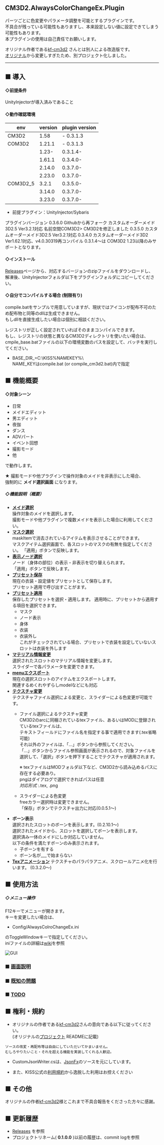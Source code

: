 CM3D2.AlwaysColorChangeEx.Plugin
---

パーツごとに色変更やパラメータ調整を可能とするプラグインです。  
不具合が残っている可能性もありますし、本来設定しない値に設定できてしまう可能性もあります。  
本プラグインの使用は自己責任でお願いします。

オリジナル作者である[kf-cm3d2][] さんとは別人による改造版です。  
[オリジナル][Original]から変更しすぎたため、別プロジェクト化しました。  

---
## ■ 導入
#### ◇前提条件  
UnityInjectorが導入済みであること

#### ◇動作確認環境

| env    | version | plugin version    |
| -------| ------- | ----------------- |
| CM3D2  | 1.58    |  - 0.3.1.3        |
| COM3D2 | 1.21.1  |  - 0.3.1.3        |
|        | 1.23-   | 0.3.1.4-          |
|        | 1.61.1  | 0.3.4.0-          |
|        | 2.14.0  | 0.3.7.0-          |
|        | 2.23.0  | 0.3.7.0-          |
|COM3D2_5| 3.2.1   | 0.3.5.0-          |
|        | 3.14.0  | 0.3.7.0-          |
|        | 3.23.0  | 0.3.7.0-          |

  - 前提プラグイン：UnityInjector/Sybaris  

プラグインバージョン 
0.3.6.0 
Githubから再フォーク
カスタムオーダーメイド3D2.5 Ver3.2.1対応
名前空間COM3D2> CM3D2を修正しました
0.3.5.0 カスタムオーダーメイド3D2.5 Ver3.2.1対応
0.3.4.0 カスタムオーダーメイド3D2 Ver1.62.1対応、v4.0.30319再コンパイル
0.3.1.4～は COM3D2 1.23以降のみサポートとなります。

#### ◇インストール  

[Releases][]ページから、対応するバージョンのzipファイルをダウンロードし、  
解凍後、UnityInjectorフォルダ以下をプラグインフォルダにコピーしてください。

#### ◇自分でコンパイルする場合  (制限有り)
compile.batをサンプルで用意していますが、現状ではアイコンが配布不可のため配布物と同等のdllは生成できません。  
もしdllを直接生成したい場合は個別に相談ください。  

レジストリが正しく設定されていればそのままコンパイルできます。  
もし、レジストリの状態と異なるCM3D2ディレクトリを使いたい場合は、  
cmpile_base.batファイルの以下の環境変数のパスを設定して、バッチを実行してください。  
* BASE_DIR_=C:\KISS\%NAMEKEY%\  
NAME_KEYはcompile.bat (or compile_cm3d2.bat)内で指定  

## ■ 機能概要
#### ◇対象シーン
 * 日常
 * メイドエディット
 * 男エディット
 * 夜伽
 * ダンス
 * ADVパート
 * イベント回想
 * 撮影モード
 * 他

で動作します。

★ 撮影モードや他プラグインで操作対象のメイドを非表示にした場合、  
  強制的に **メイド選択画面** になります。

##### ◇機能説明（概要）
* **[メイド選択][maid_Select]**  
  操作対象のメイドを選択します。  
  撮影モードや他プラグインで複数メイドを表示した場合に利用してください。
* **[マスク選択][mask_Select]**  
  maskItemで消去されているアイテムを表示させることができます。  
   マスクアイテム選択画面で、各スロットのマスクの有無を指定してください。
  「適用」ボタンで反映します。
* **[表示ノード選択][node_Select]**   
  ノード（身体の部位）の表示・非表示を切り替えられます。  
  「適用」ボタンで反映します。
* **[プリセット保存][preset_Save]**  
  現在の衣装・設定値をプリセットとして保存します。  
  プリセット適用で呼び出すことがます。  
* **[プリセット適用][preset_Apply]**  
  保存したプリセットを選択・適用します。
  適用時に、プリセットから適用する項目を選択できます。
  - マスク
  - ノード表示
  - 身体
  - 衣装
  - 衣装外し  
    これがチェックされている場合、プリセットで衣装を設定していないスロットは衣装を外します  
* **[マテリアル情報変更][mate_Change]**  
  選択されたスロットのマテリアル情報を変更します。  
	スライダーで各パラメータを変更できます。  
* **[menuエクスポート][menu_Export]**  
  現在の選択スロットのアイテムをエクスポートします。  
  関連するめくれやずらしmodelなどにも対応
* **[テクスチャ変更][tex_Change]**  
  テクスチャファイル選択による変更と、スライダーによる色変更が可能です。  
  - ファイル選択によるテクスチャ変更  
    CM3D2のarcに同梱されているtexファイル、あるいはMODに登録されているtexファイルは、    
    テキストフィールドにファイル名を指定する事で適用できます(.tex省略可能)  
    それ以外のファイルは、「...」ボタンから参照してください。  
    「...」ボタンからファイル参照画面が表示されるので、対象ファイルを選択して、「選択」ボタンを押下することでテクスチャが適用されます。  

    ※ texファイルはMODフォルダ以下など、CM3D2から読み込めるパスに存在する必要あり。  
    pngはダイアログで選択できればパスは任意  
    *対応形式* :.tex, .png
  - スライダーによる色変更  
    freeカラー選択時は変更できません。  
   「保存」ボタンでテクスチャ出力に対応(0.0.5.1～)
* **ボーン表示**  
  選択されたスロットのボーンを表示します。(0.2.10.1～)  
    選択されたメイドから、スロットを選択してボーンを表示します。  
    選択済み一体のメイドにしか対応していません。  
    以下の条件を満たすボーンのみ表示されます。  
     * 子ボーンを有する
     * ボーン名が___で始まらない
* **[Texアニメーション][tex_Anime]**
  テクスチャのパラパラアニメ、スクロールアニメ化を行います。 (0.3.2.0～)


## ■ 使用方法
##### ◇メニュー操作
F12キーでメニューが開きます。  
キーを変更したい場合は、
* Config/AlwaysColroChangeEx.ini

のToggleWindowキーで指定してください。  
iniファイルの詳細は[wiki][wiki_ini]を参照

![GUI](http://i.imgur.com/Qyo9FqB.png, "TOP")
### ■ [画面説明][desc_1]

### ■ [既知の問題][issue]

### ■ [TODO][]


## ■ 権利・規約

* オリジナルの作者である[kf-cm3d2][]さんの意向である以下に従ってください。  
(オリジナルの[プロジェクト][Original] READMEに記載)
~~~
ソースの改変・再配布等は自由にしていただいてかまいません。  
むしろやりたいこと・それを超える機能を実装してくれる人歓迎。  
~~~

* CustomJsonWriter.csは、[JsonFx][]のソースを元にしています。  

* また、KISS公式の[利用規約][KISS_Rule]から逸脱した利用はお控えください  

## ■ その他
オリジナルの作者[kf-cm3d2]様とこれまで不具合報告をくださった方々に感謝。  

## ■ 更新履歴
 * [Releases][] を参照
 * プロジェクトリネーム( **0.1.0.0** )以前の履歴は、commit logを参照
 
[maid_Select]:https://github.com/trzr/CM3D2.AlwaysColorChangeEx.Plugin/wiki/%E7%94%BB%E9%9D%A2%E8%AA%AC%E6%98%8E#%E3%83%A1%E3%82%A4%E3%83%89%E9%81%B8%E6%8A%9E
[mask_Select]:https://github.com/trzr/CM3D2.AlwaysColorChangeEx.Plugin/wiki/%E7%94%BB%E9%9D%A2%E8%AA%AC%E6%98%8E#%E3%83%9E%E3%82%B9%E3%82%AF%E3%82%A2%E3%82%A4%E3%83%86%E3%83%A0%E9%81%B8%E6%8A%9E
[node_Select]:https://github.com/trzr/CM3D2.AlwaysColorChangeEx.Plugin/wiki/%E7%94%BB%E9%9D%A2%E8%AA%AC%E6%98%8E#%E8%A1%A8%E7%A4%BA%E3%83%8E%E3%83%BC%E3%83%89%E9%81%B8%E6%8A%9E
[preset_Save]:https://github.com/trzr/CM3D2.AlwaysColorChangeEx.Plugin/wiki/%E7%94%BB%E9%9D%A2%E8%AA%AC%E6%98%8E#%E3%83%97%E3%83%AA%E3%82%BB%E3%83%83%E3%83%88%E4%BF%9D%E5%AD%98
[preset_Apply]:https://github.com/trzr/CM3D2.AlwaysColorChangeEx.Plugin/wiki/%E7%94%BB%E9%9D%A2%E8%AA%AC%E6%98%8E#%E3%83%97%E3%83%AA%E3%82%BB%E3%83%83%E3%83%88%E9%81%A9%E7%94%A8
[menu_Export]:https://github.com/trzr/CM3D2.AlwaysColorChangeEx.Plugin/wiki/%E7%94%BB%E9%9D%A2%E8%AA%AC%E6%98%8E#menu%E3%82%A8%E3%82%AF%E3%82%B9%E3%83%9D%E3%83%BC%E3%83%88
[mate_Change]:https://github.com/trzr/CM3D2.AlwaysColorChangeEx.Plugin/wiki/%E7%94%BB%E9%9D%A2%E8%AA%AC%E6%98%8E#%E3%83%9E%E3%83%86%E3%83%AA%E3%82%A2%E3%83%AB%E6%83%85%E5%A0%B1%E5%A4%89%E6%9B%B4
[tex_Change]:https://github.com/trzr/CM3D2.AlwaysColorChangeEx.Plugin/wiki/%E7%94%BB%E9%9D%A2%E8%AA%AC%E6%98%8E#%E3%83%86%E3%82%AF%E3%82%B9%E3%83%81%E3%83%A3%E5%A4%89%E6%9B%B4
[tex_Anime]:https://github.com/trzr/CM3D2.AlwaysColorChangeEx.Plugin/wiki/TexAnimator
[wiki_ini]:https://github.com/trzr/CM3D2.AlwaysColorChangeEx.Plugin/wiki/ini%E3%83%95%E3%82%A1%E3%82%A4%E3%83%AB
[desc_1]:https://github.com/trzr/CM3D2.AlwaysColorChangeEx.Plugin/wiki/%E7%94%BB%E9%9D%A2%E8%AA%AC%E6%98%8E
[issue]:https://github.com/trzr/CM3D2.AlwaysColorChangeEx.Plugin/wiki/Known-Issue
[TODO]:https://github.com/trzr/CM3D2.AlwaysColorChangeEx.Plugin/wiki/TODO
[KISS_Rule]:http://kisskiss.tv/kiss/diary.php?no=558
[JsonFx]:http://www.jsonfx.net/license/
[Releases]:https://github.com/trzr/CM3D2.AlwaysColorChangeEx.Plugin/releases
[Original]:https://github.com/kf-cm3d2/CM3D2.AlwaysColorChange.Plugin
[kf-cm3d2]:https://github.com/kf-cm3d2
[icon_link]:https://sozai.cman.jp/
